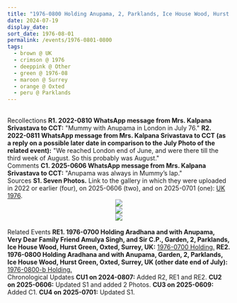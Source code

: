```yaml
---
title: "1976-0800 Holding Anupama, 2, Parklands, Ice House Wood, Hurst Green, Oxted, Surrey, UK (other date end of July)"
date: 2024-07-19
display_date: 
sort_date: 1976-08-01
permalink: /events/1976-0801-0800
tags:
  - brown @ UK
  - crimson @ 1976
  - deeppink @ Other
  - green @ 1976-08
  - maroon @ Surrey
  - orange @ Oxted
  - peru @ Parklands
---
```


<br>

<wave-list>
  <list-title color="DarkSeaGreen" width="65"> Recollections</list-title>
  <list-item color="BlanchedAlmond" width="280"><b>R1. 2022-0810 WhatsApp message from Mrs. Kalpana Srivastava to CCT:</b> "Mummy with Anupama in London in July 76."</list-item>
  <list-item color="Lavender" width="280"><b>R2. 2022-0811 WhatsApp message from Mrs. Kalpana Srivastava to CCT (as a reply on a possible later date in comparison to the July Photo of the related event):</b> "We reached London end of June, and were there till the third week of August. So this probably was August."</list-item>  
</wave-list>

<br>

<wave-list>
  <list-title color="DarkSeaGreen" width="55">Comments</list-title>
  <list-item color="BlanchedAlmond" width="280"><b>C1. 2025-0606 WhatsApp message from Mrs. Kalpana Srivastava to CCT:</b> "Anupama was always in Mummy’s lap."</list-item>
</wave-list>

<br>

<wave-list>
  <list-title color="DarkSeaGreen" width="40">Sources</list-title>
  <list-item color="BlanchedAlmond"  width="280"><b>S1. Seven Photos.</b> Link to the gallery in which they were uploaded in 2022 or earlier (four), on 2025-0606 (two), and on 2025-0701 (one): <a href="https://eternalmoments.smugmug.com/Countries/UK/1976">UK 1976</a>.</list-item>
</wave-list>

<div style="text-align: center"><img src="https://pub-bcc3cbe9b1e94ba1ac28915f7a3900fa.r2.dev/1976-0800_Holding_Anupama_Garden_2_Parklands_Ice_House_Wood_Hurst_Green_Oxted_Surrey_UK_(other_date_end_of_July)_01_Crop_1_(from_tif)_(Mrs__Kalpana_Srivastava_Collection).jpg" /></div>

<div style="text-align: center"><img src="https://pub-bcc3cbe9b1e94ba1ac28915f7a3900fa.r2.dev/1976-0800_Holding_Anupama_Garden_2_Parklands_Ice_House_Wood_Hurst_Green_Oxted_Surrey_UK_(other_date_end_of_July)_02_(Pat_Anslow_Collection).png" /></div>

<div style="text-align: center"><img src="https://pub-bcc3cbe9b1e94ba1ac28915f7a3900fa.r2.dev/1976-0800_Holding_Anupama_Garden_2_Parklands_Ice_House_Wood_Hurst_Green_Oxted_Surrey_UK_(other_date_end_of_July)_04_(Pat_Anslow_Collection).jpg" /></div>

<br>

<wave-list>
  <list-title color="DarkSeaGreen" width="75"> Related Events</list-title>
  <list-item color="BlanchedAlmond"  width="280"><b>RE1. 1976-0700 Holding Aradhana and with Anupama, Very Dear Family Friend Amulya Singh, and Sir C.P., Garden, 2, Parklands, Ice House Wood, Hurst Green, Oxted, Surrey, UK:</b> <a href="https://seven-teams.github.io/events/1976-0701-0700">1976-0700 Holding.</a></list-item>
  <list-item color="Lavender"  width="280"><b>RE2. 1976-0800 Holding Aradhana and with Anupama, Garden, 2, Parklands, Ice House Wood, Hurst Green, Oxted, Surrey, UK (other date end of July):</b> <a href="https://seven-teams.github.io/events/1976-0802-0800">1976-0800-b Holding.</a></list-item> 
</wave-list>

<br>

<wave-list>
  <list-title color="DarkSeaGreen" width="110">Chronological Updates</list-title>
  <list-item color="BlanchedAlmond" width="280"><b>CU1 on 2024-0807:</b> Added R2, RE1 and RE2.</list-item>
  <list-item color="Lavender" width="280"><b>CU2 on 2025-0606:</b> Updated S1 and added 2 Photos.</list-item>
  <list-item color="BlanchedAlmond" width="280"><b>CU3 on 2025-0609:</b> Added C1.</list-item>
  <list-item color="BlanchedAlmond" width="280"><b>CU4 on 2025-0701:</b> Updated S1.</list-item>    
</wave-list>